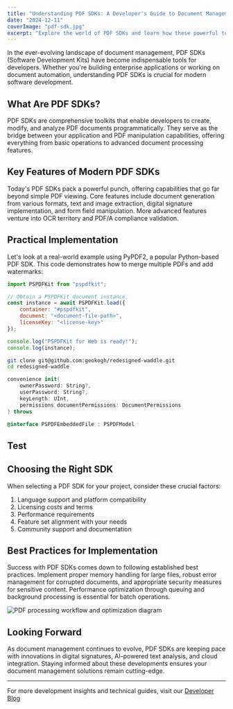 ```yaml
---
title: "Understanding PDF SDKs: A Developer's Guide to Document Management"
date: "2024-12-11"
coverImage: "pdf-sdk.jpg"
excerpt: "Explore the world of PDF SDKs and learn how these powerful tools can transform your document management capabilities with practical code examples and implementation strategies."
---
```


In the ever-evolving landscape of document management, PDF SDKs (Software Development Kits) have become indispensable tools for developers. Whether you're building enterprise applications or working on document automation, understanding PDF SDKs is crucial for modern software development.

## What Are PDF SDKs?

PDF SDKs are comprehensive toolkits that enable developers to create, modify, and analyze PDF documents programmatically. They serve as the bridge between your application and PDF manipulation capabilities, offering everything from basic operations to advanced document processing features.

## Key Features of Modern PDF SDKs

Today's PDF SDKs pack a powerful punch, offering capabilities that go far beyond simple PDF viewing. Core features include document generation from various formats, text and image extraction, digital signature implementation, and form field manipulation. More advanced features venture into OCR territory and PDF/A compliance validation.

## Practical Implementation

Let's look at a real-world example using PyPDF2, a popular Python-based PDF SDK. This code demonstrates how to merge multiple PDFs and add watermarks:

```javascript
import PSPDFKit from "pspdfkit";

// Obtain a PSPDFKit document instance.
const instance = await PSPDFKit.load({
    container: "#pspdfkit",
    document: "<document-file-path>",
    licenseKey: "<license-key>"
});

console.log("PSPDFKit for Web is ready!");
console.log(instance);
```

```bash
git clone git@github.com:geokogh/redesigned-waddle.git
cd redesigned-waddle
```

```swift
convenience init(
    ownerPassword: String?,
    userPassword: String?,
    keyLength: UInt,
    permissions documentPermissions: DocumentPermissions
) throws
```

```objective-c
@interface PSPDFEmbeddedFile : PSPDFModel
```

## Test

## Choosing the Right SDK

When selecting a PDF SDK for your project, consider these crucial factors:

1. Language support and platform compatibility
2. Licensing costs and terms
3. Performance requirements
4. Feature set alignment with your needs
5. Community support and documentation

## Best Practices for Implementation

Success with PDF SDKs comes down to following established best practices. Implement proper memory handling for large files, robust error management for corrupted documents, and appropriate security measures for sensitive content. Performance optimization through queuing and background processing is essential for batch operations.

![PDF processing workflow and optimization diagram](pdf-processing.jpg)

## Looking Forward

As document management continues to evolve, PDF SDKs are keeping pace with innovations in digital signatures, AI-powered text analysis, and cloud integration. Staying informed about these developments ensures your document management solutions remain cutting-edge.

---
For more development insights and technical guides, visit our [Developer Blog](https://nutrient.io/blog)